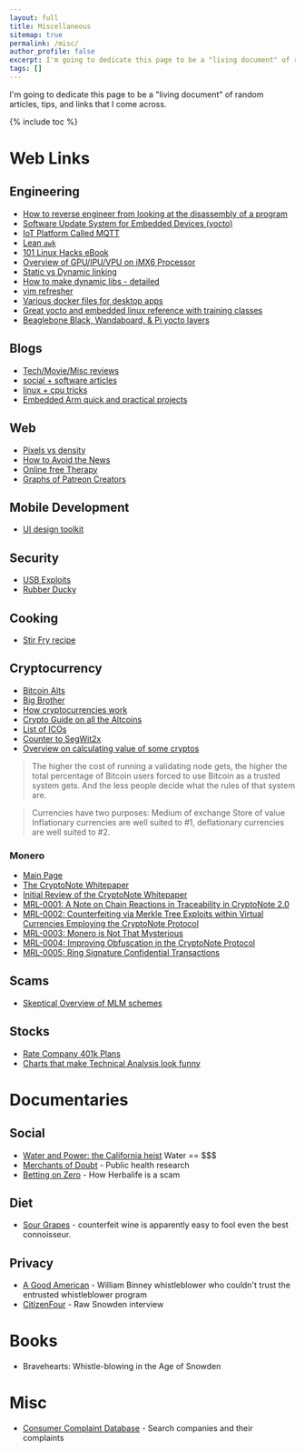 ```yaml
---
layout: full
title: Miscellaneous
sitemap: true
permalink: /misc/
author_profile: false
excerpt: I'm going to dedicate this page to be a "living document" of random articles, tips, and links that I come across
tags: []
---
```


I'm going to dedicate this page to be a "living document" of random articles, tips, and links that I come across.

{% include toc %}

# Web Links

## Engineering

- [How to reverse engineer from looking at the disassembly of a program](https://beginners.re/RE4B-EN.pdf)
- [Software Update System for Embedded Devices (yocto)](https://github.com/sbabic/swupdate) 
- [IoT Platform Called MQTT](http://mqtt.org/faq)
- [Lean `awk`](https://www.digitalocean.com/community/tutorials/how-to-use-the-awk-language-to-manipulate-text-in-linux)
- [101 Linux Hacks eBook](http://thegeekstuff.s3.amazonaws.com/files/linux-101-hacks.zip)
- [Overview of GPU/IPU/VPU on iMX6 Processor](http://cache.freescale.com/files/training/doc/ftf/2014/FTF-CON-F0119.pdf)
- [Static vs Dynamic linking](http://www.yolinux.com/TUTORIALS/LibraryArchives-StaticAndDynamic.html)
- [How to make dynamic libs - detailed](https://software.intel.com/sites/default/files/m/a/1/e/dsohowto.pdf)
- [vim refresher](https://www.openvim.com/sandbox.html)
- [Various docker files for desktop apps](https://github.com/jessfraz/dockerfiles)
- [Great yocto and embedded linux reference with training classes](https://bootlin.com/)
- [Beaglebone Black, Wandaboard, & Pi yocto layers](https://jumpnowtek.com/)

## Blogs
- [Tech/Movie/Misc reviews](https://www.jwz.org/blog/)
- [social + software articles](http://blog.cleancoder.com/)
- [linux + cpu tricks](http://www.bitsnbites.eu/)
- [Embedded Arm quick and practical projects](https://www.embeddedarm.com/blog/)
## Web

- [Pixels vs density](http://teknosrc.com/resolution-vs-pixel-density-in-displays-all-you-need-to-know/)
- [How to Avoid the News](http://www.dobelli.com/wp-content/uploads/2013/03/Avoid_News_Part1_TEXT.pdf)
- [Online free Therapy](https://www.7cups.com/)
- [Graphs of Patreon Creators](https://graphtreon.com/top-patreon-creators)

## Mobile Development 
- [UI design toolkit](https://www.invisionapp.com/)

## Security

- [USB Exploits](https://security.stackexchange.com/questions/102873/how-can-usb-sticks-be-dangerous)
- [Rubber Ducky](http://usbrubberducky.com/#!index.md)

## Cooking

 - [Stir Fry recipe](https://www.lifehacker.com.au/2016/04/make-foolproof-stir-fry-dishes-with-this-simple-formula/)

## Cryptocurrency

 - [Bitcoin Alts](http://www.investopedia.com/tech/6-most-important-cryptocurrencies-other-bitcoin/)
 - [Big Brother](https://www.socialcooling.com/)
 - [How cryptocurrencies work](https://www.youtube.com/watch?time_continue=741&v=bBC-nXj3Ng4)
 - [Crypto Guide on all the Altcoins](https://mycrypto.guide/)
 - [List of ICOs](https://www.smithandcrown.com/icos/)
 - [Counter to SegWit2x](https://medium.com/@thepiratewhocantbenamed/my-thoughts-on-your-thoughts-17474d800dda)
 - [Overview on calculating value of some cryptos](https://s3.eu-west-2.amazonaws.com/john-pfeffer/An+Investor%27s+Take+on+Cryptoassets+v6.pdf)

>The higher the cost of running a validating node gets, the higher the total percentage of Bitcoin users forced to use Bitcoin as a trusted system gets. And the less people decide what the rules of that system are.

> Currencies have two purposes:
> Medium of exchange
> Store of value
> Inflationary currencies are well suited to #1, deflationary currencies are well suited to #2.
 
### Monero 

 - [Main Page](https://bitcointalk.org/index.php?topic=583449.0)
 - [The CryptoNote Whitepaper](https://cryptonote.org/whitepaper.pdf)
 - [Initial Review of the CryptoNote Whitepaper](http://downloads.getmonero.org/whitepaper_review.pdf)
 - [MRL-0001: A Note on Chain Reactions in Traceability in CryptoNote 2.0](https://lab.getmonero.org/pubs/MRL-0001.pdf)
 - [MRL-0002: Counterfeiting via Merkle Tree Exploits within Virtual Currencies Employing the CryptoNote Protocol](https://lab.getmonero.org/pubs/MRL-0002.pdf)
 - [MRL-0003: Monero is Not That Mysterious](https://lab.getmonero.org/pubs/MRL-0003.pdf)
 - [MRL-0004: Improving Obfuscation in the CryptoNote Protocol](https://lab.getmonero.org/pubs/MRL-0004.pdf)
 - [MRL-0005: Ring Signature Confidential Transactions](https://lab.getmonero.org/pubs/MRL-0005.pdf)

  
## Scams
 - [Skeptical Overview of MLM schemes](http://www.mlmwatch.org/)
  
## Stocks
 - [Rate Company 401k Plans](https://www.brightscope.com/ratings/)
 - [Charts that make Technical Analysis look funny](https://pensionpartners.com/put-these-charts-on-your-wall/)

# Documentaries

## Social 

 - [Water and Power:  the California heist](http://www.imdb.com/title/tt6290202/)  Water == $$$
 - [Merchants of Doubt](http://www.imdb.com/title/tt3675568/) - Public health research 
 - [Betting on Zero](https://www.netflix.com/title/80108609) - How Herbalife is a scam

## Diet

 - [Sour Grapes](http://www.imdb.com/title/tt5728684/) - counterfeit wine is apparently easy to fool even the best connoisseur.

## Privacy
 - [A Good American](https://en.wikipedia.org/wiki/A_Good_American) - William Binney whistleblower who couldn't trust the entrusted whistleblower program
 - [CitizenFour](http://thoughtmaybe.com/citizenfour/) - Raw Snowden interview

# Books
 - Bravehearts: Whistle-blowing in the Age of Snowden

# Misc
 - [Consumer Complaint Database](https://www.consumerfinance.gov) - Search companies and their complaints
